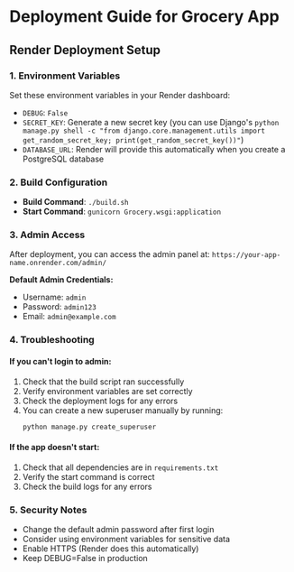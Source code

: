# Deployment Guide for Grocery App

## Render Deployment Setup

### 1. Environment Variables
Set these environment variables in your Render dashboard:

- `DEBUG`: `False`
- `SECRET_KEY`: Generate a new secret key (you can use Django's `python manage.py shell -c "from django.core.management.utils import get_random_secret_key; print(get_random_secret_key())"`)
- `DATABASE_URL`: Render will provide this automatically when you create a PostgreSQL database

### 2. Build Configuration
- **Build Command**: `./build.sh`
- **Start Command**: `gunicorn Grocery.wsgi:application`

### 3. Admin Access
After deployment, you can access the admin panel at:
`https://your-app-name.onrender.com/admin/`

**Default Admin Credentials:**
- Username: `admin`
- Password: `admin123`
- Email: `admin@example.com`

### 4. Troubleshooting

#### If you can't login to admin:
1. Check that the build script ran successfully
2. Verify environment variables are set correctly
3. Check the deployment logs for any errors
4. You can create a new superuser manually by running:
   ```bash
   python manage.py create_superuser
   ```

#### If the app doesn't start:
1. Check that all dependencies are in `requirements.txt`
2. Verify the start command is correct
3. Check the build logs for any errors

### 5. Security Notes
- Change the default admin password after first login
- Consider using environment variables for sensitive data
- Enable HTTPS (Render does this automatically)
- Keep DEBUG=False in production 
